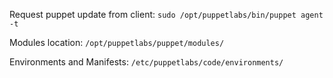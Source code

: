 
Request puppet update from client:
`sudo /opt/puppetlabs/bin/puppet agent -t`

Modules location:
`/opt/puppetlabs/puppet/modules/`

Environments and Manifests:
`/etc/puppetlabs/code/environments/`
